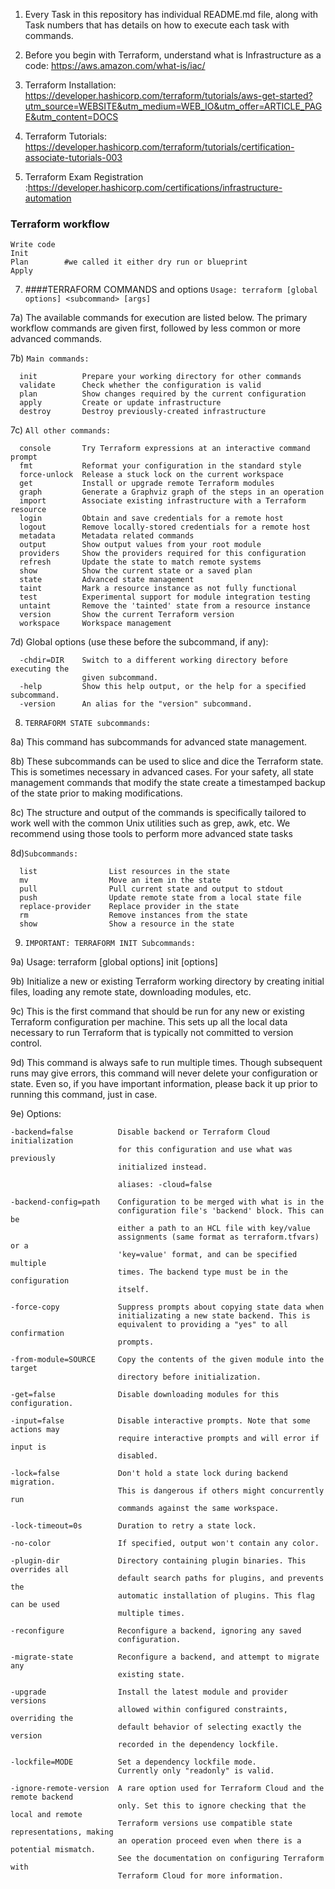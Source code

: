 1) Every Task in this repository has individual README.md file, along with Task numbers that has details on how to execute each task with commands.

2) Before you begin with Terraform, understand what is Infrastructure as a code:  https://aws.amazon.com/what-is/iac/


3) Terraform Installation: https://developer.hashicorp.com/terraform/tutorials/aws-get-started?utm_source=WEBSITE&utm_medium=WEB_IO&utm_offer=ARTICLE_PAGE&utm_content=DOCS

4) Terraform Tutorials: https://developer.hashicorp.com/terraform/tutorials/certification-associate-tutorials-003

5) Terraform Exam Registration :https://developer.hashicorp.com/certifications/infrastructure-automation

### Terraform workflow
    Write code
    Init
    Plan        #we called it either dry run or blueprint
    Apply


7) ####TERRAFORM COMMANDS and options
  `Usage: terraform [global options] <subcommand> [args]`

 7a) The available commands for execution are listed below.
The primary workflow commands are given first, followed by
less common or more advanced commands.

 7b) `Main commands:`
```
  init          Prepare your working directory for other commands
  validate      Check whether the configuration is valid
  plan          Show changes required by the current configuration
  apply         Create or update infrastructure
  destroy       Destroy previously-created infrastructure
```

 7c) `All other commands:`
```
  console       Try Terraform expressions at an interactive command prompt
  fmt           Reformat your configuration in the standard style
  force-unlock  Release a stuck lock on the current workspace
  get           Install or upgrade remote Terraform modules
  graph         Generate a Graphviz graph of the steps in an operation
  import        Associate existing infrastructure with a Terraform resource
  login         Obtain and save credentials for a remote host
  logout        Remove locally-stored credentials for a remote host
  metadata      Metadata related commands
  output        Show output values from your root module
  providers     Show the providers required for this configuration
  refresh       Update the state to match remote systems
  show          Show the current state or a saved plan
  state         Advanced state management
  taint         Mark a resource instance as not fully functional
  test          Experimental support for module integration testing
  untaint       Remove the 'tainted' state from a resource instance
  version       Show the current Terraform version
  workspace     Workspace management
```

 7d) Global options (use these before the subcommand, if any):
```
  -chdir=DIR    Switch to a different working directory before executing the
                given subcommand.
  -help         Show this help output, or the help for a specified subcommand.
  -version      An alias for the "version" subcommand.
```

8) `TERRAFORM STATE subcommands: `

  8a) This command has subcommands for advanced state management.

  8b) These subcommands can be used to slice and dice the Terraform state.
  This is sometimes necessary in advanced cases. For your safety, all
  state management commands that modify the state create a timestamped
  backup of the state prior to making modifications.

  8c) The structure and output of the commands is specifically tailored to work
  well with the common Unix utilities such as grep, awk, etc. We recommend
  using those tools to perform more advanced state tasks

  8d)`Subcommands:`
  ```
    list                List resources in the state
    mv                  Move an item in the state
    pull                Pull current state and output to stdout
    push                Update remote state from a local state file
    replace-provider    Replace provider in the state
    rm                  Remove instances from the state
    show                Show a resource in the state
  ```


9) `IMPORTANT: TERRAFORM INIT Subcommands:` 

 9a) Usage: terraform [global options] init [options]

  9b) Initialize a new or existing Terraform working directory by creating
  initial files, loading any remote state, downloading modules, etc.

  9c) This is the first command that should be run for any new or existing
  Terraform configuration per machine. This sets up all the local data
  necessary to run Terraform that is typically not committed to version
  control.

  9d) This command is always safe to run multiple times. Though subsequent runs
  may give errors, this command will never delete your configuration or
  state. Even so, if you have important information, please back it up prior
  to running this command, just in case.

 9e) Options:

  ```
  -backend=false          Disable backend or Terraform Cloud initialization
                          for this configuration and use what was previously
                          initialized instead.

                          aliases: -cloud=false

  -backend-config=path    Configuration to be merged with what is in the
                          configuration file's 'backend' block. This can be
                          either a path to an HCL file with key/value
                          assignments (same format as terraform.tfvars) or a
                          'key=value' format, and can be specified multiple
                          times. The backend type must be in the configuration
                          itself.

  -force-copy             Suppress prompts about copying state data when
                          initializating a new state backend. This is
                          equivalent to providing a "yes" to all confirmation
                          prompts.

  -from-module=SOURCE     Copy the contents of the given module into the target
                          directory before initialization.

  -get=false              Disable downloading modules for this configuration.

  -input=false            Disable interactive prompts. Note that some actions may
                          require interactive prompts and will error if input is
                          disabled.

  -lock=false             Don't hold a state lock during backend migration.
                          This is dangerous if others might concurrently run
                          commands against the same workspace.

  -lock-timeout=0s        Duration to retry a state lock.

  -no-color               If specified, output won't contain any color.

  -plugin-dir             Directory containing plugin binaries. This overrides all
                          default search paths for plugins, and prevents the
                          automatic installation of plugins. This flag can be used
                          multiple times.

  -reconfigure            Reconfigure a backend, ignoring any saved
                          configuration.

  -migrate-state          Reconfigure a backend, and attempt to migrate any
                          existing state.

  -upgrade                Install the latest module and provider versions
                          allowed within configured constraints, overriding the
                          default behavior of selecting exactly the version
                          recorded in the dependency lockfile.

  -lockfile=MODE          Set a dependency lockfile mode.
                          Currently only "readonly" is valid.

  -ignore-remote-version  A rare option used for Terraform Cloud and the remote backend
                          only. Set this to ignore checking that the local and remote
                          Terraform versions use compatible state representations, making
                          an operation proceed even when there is a potential mismatch.
                          See the documentation on configuring Terraform with
                          Terraform Cloud for more information.
  ```